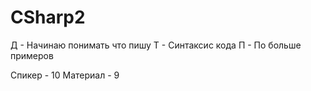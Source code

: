 # CSharp2

Д - Начинаю понимать что пишу 
Т - Синтаксис кода
П - По больше примеров 

Спикер - 10
Материал - 9
